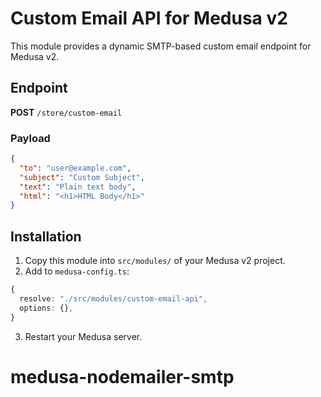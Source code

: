 
# Custom Email API for Medusa v2

This module provides a dynamic SMTP-based custom email endpoint for Medusa v2.

## Endpoint

**POST** `/store/custom-email`

### Payload
```json
{
  "to": "user@example.com",
  "subject": "Custom Subject",
  "text": "Plain text body",
  "html": "<h1>HTML Body</h1>"
}
```

## Installation

1. Copy this module into `src/modules/` of your Medusa v2 project.
2. Add to `medusa-config.ts`:

```ts
{
  resolve: "./src/modules/custom-email-api",
  options: {},
}
```

3. Restart your Medusa server.
# medusa-nodemailer-smtp
